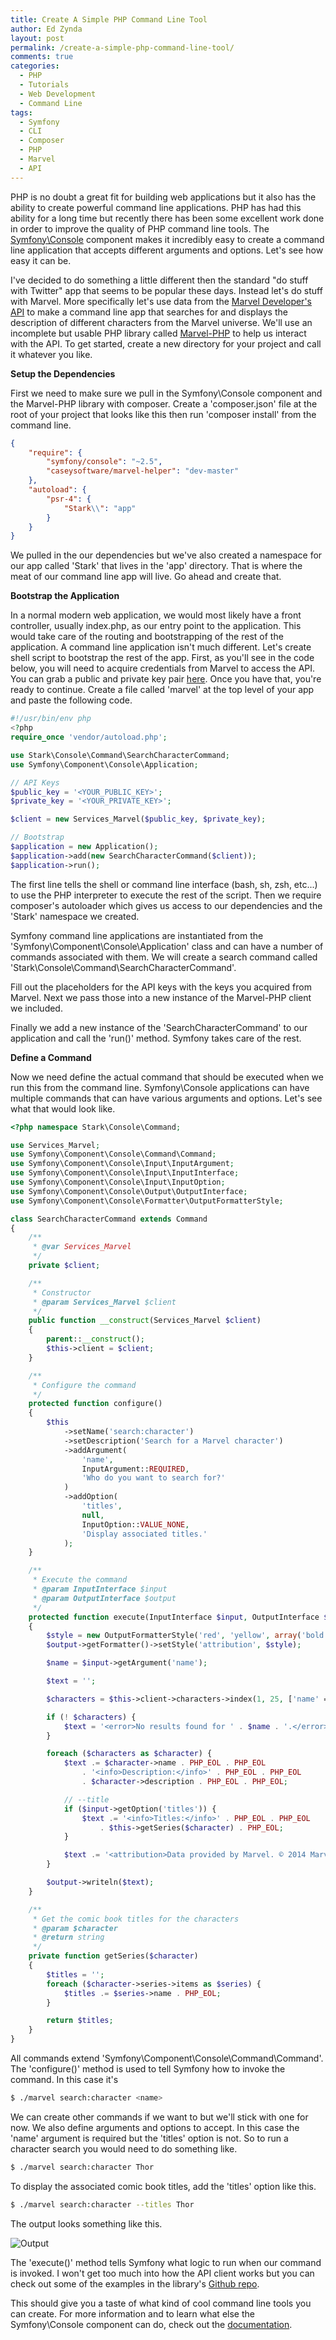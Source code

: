 ```yaml
---
title: Create A Simple PHP Command Line Tool
author: Ed Zynda
layout: post
permalink: /create-a-simple-php-command-line-tool/
comments: true
categories:
  - PHP
  - Tutorials
  - Web Development
  - Command Line
tags:
  - Symfony
  - CLI
  - Composer
  - PHP
  - Marvel
  - API
---
```


PHP is no doubt a great fit for building web applications but it also has the ability to create powerful command line applications. PHP has had this ability for a long time but recently there has been some excellent work done in order to improve the quality of PHP command line tools. The [Symfony\Console](http://symfony.com/doc/current/components/console/introduction.html) component makes it incredibly easy to create a command line application that accepts different arguments and options. Let's see how easy it can be.

I've decided to do something a little different then the standard "do stuff with Twitter" app that seems to be popular these days. Instead let's do stuff with Marvel. More specifically let's use data from the [Marvel Developer's API](http://developer.marvel.com/) to make a command line app that searches for and displays the description of different characters from the Marvel universe. We'll use an incomplete but usable PHP library called [Marvel-PHP](https://github.com/caseysoftware/marvel-php) to help us interact with the API. To get started, create a new directory for your project and call it whatever you like.

**Setup the Dependencies**

First we need to make sure we pull in the Symfony\Console component and the Marvel-PHP library with composer. Create a 'composer.json' file at the root of your project that looks like this then run 'composer install' from the command line.

```json
{
    "require": {
        "symfony/console": "~2.5",
        "caseysoftware/marvel-helper": "dev-master"
    },
    "autoload": {
        "psr-4": {
            "Stark\\": "app"
        }
    }
}

```

We pulled in the our dependencies but we've also created a namespace for our app called 'Stark' that lives in the 'app' directory. That is where the meat of our command line app will live. Go ahead and create that.

**Bootstrap the Application**

In a normal modern web application, we would most likely have a front controller, usually index.php, as our entry point to the application. This would take care of the routing and bootstrapping of the rest of the application. A command line application isn't much different. Let's create shell script to bootstrap the rest of the app. First, as you'll see in the code below, you will need to acquire credentials from Marvel to access the API. You can grab a public and private key pair [here](https://developer.marvel.com/account). Once you have that, you're ready to continue. Create a file called 'marvel' at the top level of your app and paste the following code.

```php
#!/usr/bin/env php
<?php
require_once 'vendor/autoload.php';

use Stark\Console\Command\SearchCharacterCommand;
use Symfony\Component\Console\Application;

// API Keys
$public_key = '<YOUR_PUBLIC_KEY>';
$private_key = '<YOUR_PRIVATE_KEY>';

$client = new Services_Marvel($public_key, $private_key);

// Bootstrap
$application = new Application();
$application->add(new SearchCharacterCommand($client));
$application->run();
```
The first line tells the shell or command line interface (bash, sh, zsh, etc...) to use the PHP interpreter to execute the rest of the script. Then we require composer's autoloader which gives us access to our dependencies and the 'Stark' namespace we created.

Symfony command line applications are instantiated from the 'Symfony\Component\Console\Application' class and can have a number of commands associated with them. We will create a search command called 'Stark\Console\Command\SearchCharacterCommand'.

Fill out the placeholders for the API keys with the keys you acquired from Marvel. Next we pass those into a new instance of the Marvel-PHP client we included.

Finally we add a new instance of the 'SearchCharacterCommand' to our application and call the 'run()' method. Symfony takes care of the rest.

**Define a Command**

Now we need define the actual command that should be executed when we run this from the command line. Symfony\Console applications can have multiple commands that can have various arguments and options. Let's see what that would look like.

```php
<?php namespace Stark\Console\Command;

use Services_Marvel;
use Symfony\Component\Console\Command\Command;
use Symfony\Component\Console\Input\InputArgument;
use Symfony\Component\Console\Input\InputInterface;
use Symfony\Component\Console\Input\InputOption;
use Symfony\Component\Console\Output\OutputInterface;
use Symfony\Component\Console\Formatter\OutputFormatterStyle;

class SearchCharacterCommand extends Command
{
    /**
     * @var Services_Marvel
     */
    private $client;

    /**
     * Constructor
     * @param Services_Marvel $client
     */
    public function __construct(Services_Marvel $client)
    {
        parent::__construct();
        $this->client = $client;
    }

    /**
     * Configure the command
     */
    protected function configure()
    {
        $this
            ->setName('search:character')
            ->setDescription('Search for a Marvel character')
            ->addArgument(
                'name',
                InputArgument::REQUIRED,
                'Who do you want to search for?'
            )
            ->addOption(
                'titles',
                null,
                InputOption::VALUE_NONE,
                'Display associated titles.'
            );
    }

    /**
     * Execute the command
     * @param InputInterface $input
     * @param OutputInterface $output
     */
    protected function execute(InputInterface $input, OutputInterface $output)
    {
        $style = new OutputFormatterStyle('red', 'yellow', array('bold', 'blink'));
        $output->getFormatter()->setStyle('attribution', $style);

        $name = $input->getArgument('name');

        $text = '';

        $characters = $this->client->characters->index(1, 25, ['name' => $name]);

        if (! $characters) {
            $text = '<error>No results found for ' . $name . '.</error>' .PHP_EOL;
        }

        foreach ($characters as $character) {
            $text .= $character->name . PHP_EOL . PHP_EOL
                . '<info>Description:</info>' . PHP_EOL . PHP_EOL
                . $character->description . PHP_EOL . PHP_EOL;

            // --title
            if ($input->getOption('titles')) {
                $text .= '<info>Titles:</info>' . PHP_EOL . PHP_EOL
                    . $this->getSeries($character) . PHP_EOL;
            }

            $text .= '<attribution>Data provided by Marvel. © 2014 Marvel</attribution>';
        }

        $output->writeln($text);
    }

    /**
     * Get the comic book titles for the characters
     * @param $character
     * @return string
     */
    private function getSeries($character)
    {
        $titles = '';
        foreach ($character->series->items as $series) {
            $titles .= $series->name . PHP_EOL;
        }

        return $titles;
    }
}
```

All commands extend 'Symfony\Component\Console\Command\Command'. The 'configure()' method is used to tell Symfony how to invoke the command. In this case it's 

```bash
$ ./marvel search:character <name>
``` 

We can create other commands if we want to but we'll stick with one for now. We also define arguments and options to accept. In this case the 'name' argument is required but the 'titles' option is not. So to run a character search you would need to do something like.

```bash
$ ./marvel search:character Thor
```

To display the associated comic book titles, add the 'titles' option like this.

```bash
$ ./marvel search:character --titles Thor
```

The output looks something like this.

![Output](/images/marvel-search-output.png)

The 'execute()' method tells Symfony what logic to run when our command is invoked. I won't get too much into how the API client works but you can check out some of the examples in the library's [Github repo](https://github.com/caseysoftware/marvel-php).

This should give you a taste of what kind of cool command line tools you can create. For more information and to learn what else the Symfony\Console component can do, check out the [documentation](http://symfony.com/doc/current/components/console/introduction.html).


